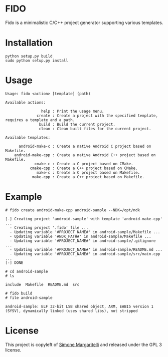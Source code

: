 FIDO
==

Fido is a minimalistic C/C++ project generator supporting various templates.

Installation
==

    python setup.py build
    sudo python setup.py install

Usage
==

    Usage: fido <action> [template] (path)

    Available actions:

                    help : Print the usage menu.
                  create : Create a project with the specified template, requires a template and a path.
                   build : Build the current project.
                   clean : Clean built files for the current project.

    Available templates:

          android-make-c : Create a native Android C project based on Makefile.
        android-make-cpp : Create a native Android C++ project based on Makefile.
                 cmake-c : Create a C project based on CMake.
               cmake-cpp : Create a C++ project based on CMake.
                  make-c : Create a C project based on Makefile.
                make-cpp : Create a C++ project based on Makefile.

Example
==

    # fido create android-make-cpp android-sample --NDK=/opt/ndk
    
    [-] Creating project 'android-sample' with template 'android-make-cpp' ...
      - Creating project '.fido' file ...
      - Updating variable '#PROJECT_NAME#' in android-sample/Makefile ...
      - Updating variable '#NDK_PATH#' in android-sample/Makefile ...
      - Updating variable '#PROJECT_NAME#' in android-sample/.gitignore ...
      - Updating variable '#PROJECT_NAME#' in android-sample/README.md ...
      - Updating variable '#PROJECT_NAME#' in android-sample/src/main.cpp ...
    [-] DONE

    # cd android-sample
    # ls
    
    include  Makefile  README.md  src

    # fido build
    # file android-sample
    
    android-sample: ELF 32-bit LSB shared object, ARM, EABI5 version 1 (SYSV), dynamically linked (uses shared libs), not stripped

License
==

This project is copyleft of [Simone Margaritelli](http://www.evilsocket.net/) and released under the GPL 3 license.
